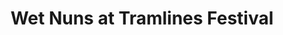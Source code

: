 ---
title: "Wet Nuns at Tramlines Festival"
layout: single
excerpt: "Owen Priestley"
sitemap: true
permalink: /portfolio/journalism/wet_nuns
sidebar:
  nav: "portfolio"
---